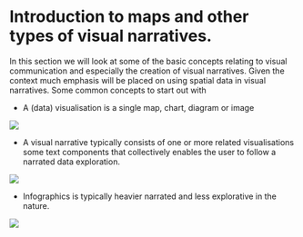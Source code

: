 # Introduction to maps and other types of visual narratives.
In this section we will look at some of the basic concepts relating to visual communication and especially the creation of visual narratives. Given the context much emphasis will be placed on using spatial data in visual narratives. 
Some common concepts to start out with

* A (data) visualisation is a single map, chart, diagram or image 

![](https://geoinformatik.github.io/webbooks/GIS_VIZ/viz_res/visualisation.jpg)

* A visual narrative typically consists of one or more related visualisations some text components that collectively enables the user to follow a narrated data exploration. 

![](https://geoinformatik.github.io/webbooks/GIS_VIZ/viz_res/visual_narativ.jpg)

* Infographics is typically heavier narrated and less explorative in the nature.

![](https://geoinformatik.github.io/webbooks/GIS_VIZ/viz_res/infographics.jpg)
